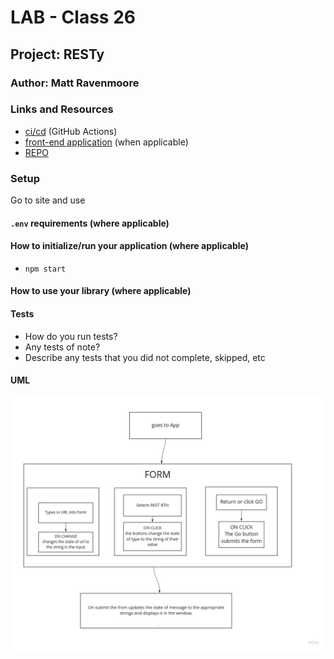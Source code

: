 # LAB - Class 26

## Project: RESTy

### Author:  Matt Ravenmoore

### Links and Resources

- [ci/cd](https://github.com/ravenmoore-401-JS/resty/actions/new) (GitHub Actions)
- [front-end application]() (when applicable)
- [REPO](https://github.com/ravenmoore-401-JS/resty/)

### Setup

Go to site and use

#### `.env` requirements (where applicable)

#### How to initialize/run your application (where applicable)

- `npm start`


#### How to use your library (where applicable)

#### Tests

- How do you run tests?
- Any tests of note?
- Describe any tests that you did not complete, skipped, etc

#### UML

![uml](./assets/UML-RESTy.jpg)
